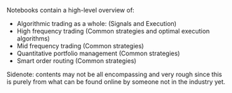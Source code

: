 Notebooks contain a high-level overview of:
- Algorithmic trading as a whole: (Signals and Execution)
- High frequency trading (Common strategies and optimal execution algorithms)
- Mid frequency trading (Common strategies)
- Quantitative portfolio management (Common strategies)
- Smart order routing (Common strategies)

Sidenote: contents may not be all encompassing and very rough since this is purely from what can be found online by someone not in the industry yet.